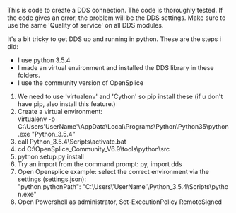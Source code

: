 This is code to create a DDS connection.
The code is thoroughly tested.
If the code gives an error, the problem will be the DDS settings.
Make sure to use the same 'Quality of service' on all DDS modules.

It's a bit tricky to get DDS up and running in python.
These are the steps i did:
* I use python 3.5.4
* I made an virtual environment and installed the DDS library in these folders. 
* I use the community version of OpenSplice

1. We need to use 'virtualenv' and 'Cython' so pip install these (if u don't have pip, also install this feature.)
2. Create a virtual environment:        
  virtualenv -p C:\Users\'UserName'\AppData\Local\Programs\Python\Python35\python.exe "Python_3.5.4“
3. call Python_3.5.4\Scripts\activate.bat
4. cd C:\OpenSplice_Community_V6.9\tools\python\src
5. python setup.py install
6. Try an import from the command prompt: py, import dds
7. Open Opensplice example: select the correct environment via the settings (settings.json):
   "python.pythonPath": "C:\\Users\\'UserName'\\Python_3.5.4\\Scripts\\python.exe"
8. Open Powershell as administrator, Set-ExecutionPolicy RemoteSigned

